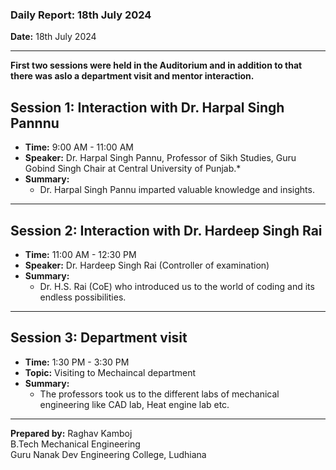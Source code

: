 ### Daily Report: 18th July 2024

**Date:** 18th July 2024

---

**First two sessions were held in the Auditorium and in addition to that there was aslo a department visit and mentor interaction.**

## Session 1: Interaction with Dr. Harpal Singh Pannnu
- **Time:** 9:00 AM - 11:00 AM
- **Speaker:** Dr. Harpal Singh Pannu, Professor of Sikh Studies, Guru Gobind Singh Chair at Central University of Punjab.* 
- **Summary:**
  - Dr. Harpal Singh Pannu  imparted valuable knowledge and insights.

---

## Session 2: Interaction with Dr. Hardeep Singh Rai
- **Time:** 11:00 AM - 12:30 PM
- **Speaker:** Dr. Hardeep Singh Rai (Controller of examination) 
- **Summary:**
  - Dr. H.S. Rai (CoE) who introduced us to the world of coding and its endless possibilities.

---

## Session 3: Department visit
- **Time:** 1:30 PM - 3:30 PM
- **Topic:**  Visiting to Mechaincal department 
- **Summary:**
  - The professors took us to the different labs of mechanical engineering like CAD lab, Heat engine lab etc.

---

**Prepared by:**
Raghav Kamboj  
B.Tech Mechanical Engineering  
Guru Nanak Dev Engineering College, Ludhiana

